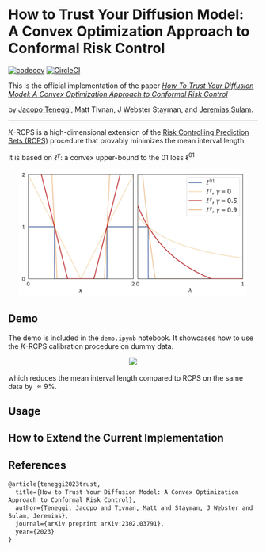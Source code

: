 # How to Trust Your Diffusion Model:<br /> A Convex Optimization Approach to Conformal Risk Control

[![codecov](https://codecov.io/gh/Sulam-Group/k-rcps/branch/main/graph/badge.svg?token=PBTV5HYXKR)](https://codecov.io/gh/Sulam-Group/k-rcps)
[![CircleCI](https://dl.circleci.com/status-badge/img/gh/Sulam-Group/k-rcps/tree/main.svg?style=shield)](https://dl.circleci.com/status-badge/redirect/gh/Sulam-Group/k-rcps/tree/main)

This is the official implementation of the paper [*How To Trust Your Diffusion Model: A Convex Optimization Approach to Conformal Risk Control*](https://arxiv.org/abs/2302.03791)

by [Jacopo Teneggi](https://jacopoteneggi.github.io), Matt Tivnan, J Webster Stayman, and [Jeremias Sulam](https://sites.google.com/view/jsulam).

---

$K$-RCPS is a high-dimensional extension of the [Risk Controlling Prediction Sets (RCPS)](https://github.com/aangelopoulos/rcps) procedure that provably minimizes the mean interval length.

It is based on $\ell^{\gamma}$: a convex upper-bound to the $01$ loss $\ell^{01}$

<p align="center">
  <img width="460" src="assets/loss.jpg">
</p>

## Demo

The demo is included in the `demo.ipynb` notebook. It showcases how to use the $K$-RCPS calibration procedure on dummy data.

<p align="center">
  <img src="assets/results.gif">
</p>

which reduces the mean interval length compared to RCPS on the same data by $\approx 9$%.

## Usage

## How to Extend the Current Implementation

## References
```
@article{teneggi2023trust,
  title={How to Trust Your Diffusion Model: A Convex Optimization Approach to Conformal Risk Control},
  author={Teneggi, Jacopo and Tivnan, Matt and Stayman, J Webster and Sulam, Jeremias},
  journal={arXiv preprint arXiv:2302.03791},
  year={2023}
}
```